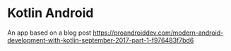 # Kotlin Android
An app based on a blog post https://proandroiddev.com/modern-android-development-with-kotlin-september-2017-part-1-f976483f7bd6
